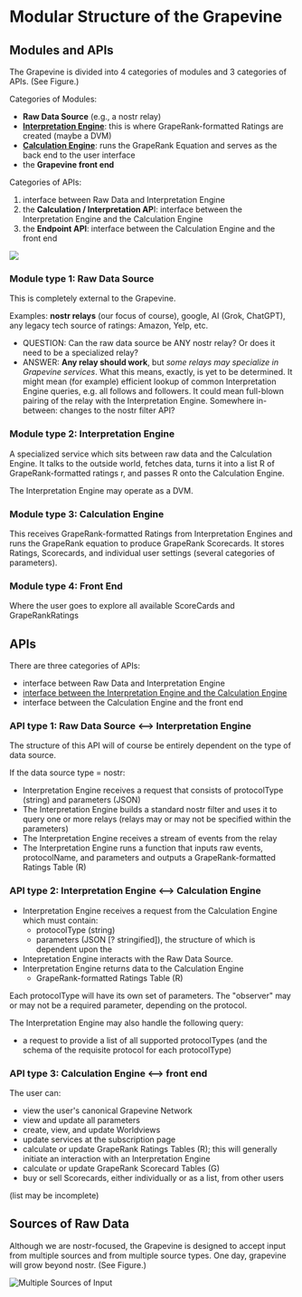 # Modular Structure of the Grapevine

## Modules and APIs

The Grapevine is divided into 4 categories of modules and 3 categories of APIs. (See Figure.)

Categories of Modules:
- **Raw Data Source** (e.g., a nostr relay)
- [**Interpretation Engine**](./interpretation-engine/README.md): this is where GrapeRank-formatted Ratings are created (maybe a DVM)
- [**Calculation Engine**](./calculation-engine/README.md): runs the GrapeRank Equation and serves as the back end to the user interface
- the **Grapevine front end**

Categories of APIs:
1. interface between Raw Data and Interpretation Engine
2. the **Calculation / Interpretation AP**I: interface between the Interpretation Engine and the Calculation Engine
3. the **Endpoint API**: interface between the Calculation Engine and the front end

![](https://i.nostr.build/uA0L6oc5nAzrU0iK.png)

### Module type 1: Raw Data Source

This is completely external to the Grapevine. 

Examples: **nostr relays** (our focus of course), google, AI (Grok, ChatGPT), any legacy tech source of ratings: Amazon, Yelp, etc.

* QUESTION: Can the raw data source be ANY nostr relay? Or does it need to be a specialized relay? 
* ANSWER: **Any relay should work**, but _some relays may specialize in Grapevine services_. What this means, exactly, is yet to be determined. It might mean (for example) efficient lookup of common Interpretation Engine queries, e.g. all follows and followers. It could mean full-blown pairing of the relay with the Interpretation Engine. Somewhere in-between: changes to the nostr filter API?

### Module type 2: Interpretation Engine

A specialized service which sits between raw data and the Calculation Engine. It talks to the outside world, fetches data, turns it into a list R of GrapeRank-formatted ratings r, and passes R onto the Calculation Engine.

The Interpretation Engine may operate as a DVM.

### Module type 3: Calculation Engine

This receives GrapeRank-formatted Ratings from Interpretation Engines and runs the GrapeRank equation to produce GrapeRank Scorecards. It stores Ratings, Scorecards, and individual user settings (several categories of parameters).

### Module type 4: Front End

Where the user goes to explore all available ScoreCards and GrapeRankRatings

## APIs

There are three categories of APIs:
- interface between Raw Data and Interpretation Engine
- [interface between the Interpretation Engine and the Calculation Engine](./APIs/calculationInterpretationAPI.md)
- interface between the Calculation Engine and the front end

### API type 1: Raw Data Source <--> Interpretation Engine

The structure of this API will of course be entirely dependent on the type of data source. 

If the data source type = nostr:

- Interpretation Engine receives a request that consists of protocolType (string) and parameters (JSON)
- The Interpretation Engine builds a standard nostr filter and uses it to query one or more relays (relays may or may not be specified within the parameters)
- The Interpretation Engine receives a stream of events from the relay
- The Interpretation Engine runs a function that inputs raw events, protocolName, and parameters and outputs a GrapeRank-formatted Ratings Table (R)

### API type 2: Interpretation Engine <--> Calculation Engine

- Interpretation Engine receives a request from the Calculation Engine which must contain:
    - protocolType (string)
    - parameters (JSON [? stringified]), the structure of which is dependent upon the 
- Intepretation Engine interacts with the Raw Data Source.
- Interpretation Engine returns data to the Calculation Engine
    - GrapeRank-formatted Ratings Table (R)

Each protocolType will have its own set of parameters. The "observer" may or may not be a required parameter, depending on the protocol.

The Interpretation Engine may also handle the following query:
- a request to provide a list of all supported protocolTypes (and the schema of the requisite protocol for each protocolType)

### API type 3: Calculation Engine <--> front end

The user can:
- view the user's canonical Grapevine Network
- view and update all parameters
- create, view, and update Worldviews
- update services at the subscription page
- calculate or update GrapeRank Ratings Tables (R); this will generally initiate an interaction with an Interpretation Engine
- calculate or update GrapeRank Scorecard Tables (G)
- buy or sell Scorecards, either individually or as a list, from other users

(list may be incomplete)

## Sources of Raw Data

Although we are nostr-focused, the Grapevine is designed to accept input from multiple sources and from multiple source types. One day, grapevine will grow beyond nostr. (See Figure.)

![Multiple Sources of Input](https://i.nostr.build/TtZ2ByM3KJsyL17r.png)
